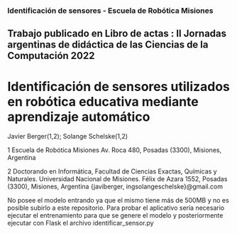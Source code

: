 ### Identificación de sensores - Escuela de Robótica Misiones

## Trabajo publicado en Libro de actas : II Jornadas argentinas de didáctica de las Ciencias de la Computación 2022

# Identificación de sensores utilizados en robótica educativa mediante aprendizaje automático
Javier Berger(1,2); Solange Schelske(1,2)

1 Escuela de Robótica Misiones
Av. Roca 480, Posadas (3300), Misiones, Argentina

2 Doctorando en Informática, Facultad de Ciencias Exactas, Químicas y Naturales. Universidad Nacional de Misiones. Félix de Azara 1552, Posadas (3300), Misiones, Argentina
{javiberger, ingsolangeschelske}@gmail.com


No posee el modelo entrando ya que el mismo tiene más de 500MB y no es posible subirlo a este repositorio. Para probar el aplicativo sería necesario ejecutar el entrenamiento para que se genere el modelo y posteriormente ejecutar con Flask el archivo identificar_sensor.py
